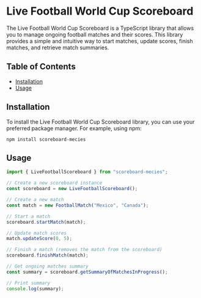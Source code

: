 # Live Football World Cup Scoreboard

The Live Football World Cup Scoreboard is a TypeScript library that allows you to manage ongoing football matches and their scores. This library provides a simple and intuitive way to start matches, update scores, finish matches, and retrieve match summaries.

## Table of Contents

- [Installation](#installation)
- [Usage](#usage)

## Installation

To install the Live Football World Cup Scoreboard library, you can use your preferred package manager. For example, using npm:

`npm install scoreboard-mecies`

## Usage

```typescript
import { LiveFootballScoreboard } from "scoreboard-mecies";

// Create a new scoreboard instance
const scoreboard = new LiveFootballScoreboard();

// Create a new match
const match = new FootballMatch("Mexico", "Canada");

// Start a match
scoreboard.startMatch(match);

// Update match scores
match.updateScore(0, 5);

// Finish a match (removes the match from the scoreboard)
scoreboard.finishMatch(match);

// Get ongoing matches summary
const summary = scoreboard.getSummaryOfMatchesInProgress();

// Print summary
console.log(summary);
```
